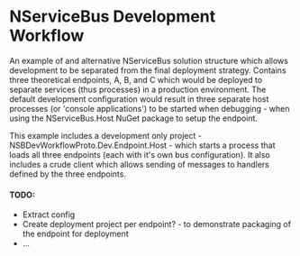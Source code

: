 # NServiceBus Development Workflow

An example of and alternative NServiceBus solution structure which allows development to be separated from the final deployment strategy. Contains three theoretical endpoints, A, B, and C which would be deployed to separate services (thus processes) in a production environment. The default development configuration would result in three separate host processes (or 'console applications') to be started when debugging - when using the NServiceBus.Host NuGet package to setup the endpoint.

This example includes a development only project - NSBDevWorkflowProto.Dev.Endpoint.Host - which starts a process that loads all three endpoints (each with it's own bus configuration). It also includes a crude client which allows sending of messages to handlers defined by the three endpoints.

#### TODO:
 * Extract config
 * Create deployment project per endpoint? - to demonstrate packaging of the endpoint for deployment
 * ... 
